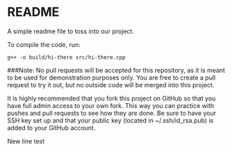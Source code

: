 README
======

A simple readme file to toss into our project.

To compile the code, run:

`g++ -o build/hi-there src/hi-there.cpp`

###Note:
No pull requests will be accepted for this repository, as it is meant to be used for demonstration purposes only.  You are free to create a pull request to try it out, but no outside code will be merged into this project.

It is highly recommended that you fork this project on GitHub so that you have full admin access to your own fork.  This way you can practice with pushes and pull requests to see how they are done.
Be sure to have your SSH key set up and that your public key (located in ~/.ssh/id_rsa.pub) is added to your GitHub account.

New line test

